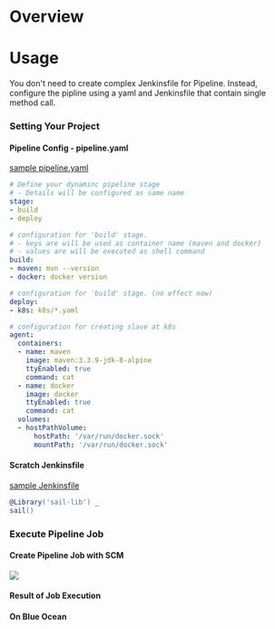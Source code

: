# Overview


# Usage
You don't need to create complex Jenkinsfile for Pipeline.
Instead, configure the pipline using a yaml and Jenkinsfile that contain single method call.

### Setting Your Project
#### Pipeline Config - pipeline.yaml
[sample pipeline.yaml](https://github.com/yanghoon/jenkinsfile-test/blob/master/pipeline.yaml)
```yaml
# Define your dynaminc pipeline stage
# - Details will be configured as same name
stage:
- build
- deploy

# configuration for 'build' stage.
# - keys are will be used as container name (maven and docker)
# - values are will be executed as shell command
build:
- maven: mvn --version
- docker: docker version

# configuration for 'build' stage. (no effect now)
deploy:
- k8s: k8s/*.yaml

# configuration for creating slave at k8s
agent:
  containers:
  - name: maven
    image: maven:3.3.9-jdk-8-alpine
    ttyEnabled: true
    command: cat
  - name: docker
    image: docker
    ttyEnabled: true
    command: cat
  volumes:
  - hostPathVolume:
      hostPath: '/var/run/docker.sock'
      mountPath: '/var/run/docker.sock'
```

#### Scratch Jenkinsfile
[sample Jenkinsfile](https://github.com/yanghoon/jenkinsfile-test/blob/master/Jenkinsfile)
```groovy
@Library('sail-lib') _
sail()
```

### Execute Pipeline Job 
#### Create Pipeline Job with SCM
![](https://user-images.githubusercontent.com/21324361/39913559-40b52ed2-553d-11e8-85a1-fd6e7ed4a4cd.png)

#### Result of Job Execution

#### On Blue Ocean

